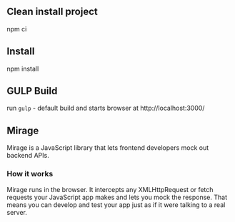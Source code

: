 ## Clean install project

npm ci

## Install

npm install

## GULP Build

run `gulp` - default build and starts browser at http://localhost:3000/

## Mirage

Mirage is a JavaScript library that lets frontend developers mock out backend APIs.

### How it works

Mirage runs in the browser. It intercepts any XMLHttpRequest or fetch requests your JavaScript app makes and lets you mock the response. That means you can develop and test your app just as if it were talking to a real server.

